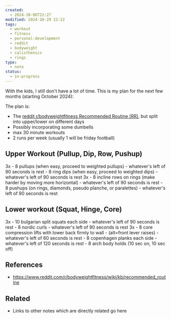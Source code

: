 ```yaml
---
created:
  - 2024-10-06T22:27
modified: 2024-10-29 22:22
tags:
  - workout
  - fitness
  - personal-development
  - reddit
  - bodyweight
  - calisthenics
  - rings
type:
  - note
status:
  - in-progress
---
```

With the kids, I still don't have a lot of time. This is my plan for the next few months (starting October 2024):

The plan is:
- The [reddit r/bodyweightfitness Recommended Routine (RR)](https://www.reddit.com/r/bodyweightfitness/wiki/kb/recommended_routine), but split into upper/lower on different days
- Possibly incorporating some dumbells
- max 30 minute workouts
- 2 runs per week (usually 1 will be friday football)
## Upper Workout (Pullup, Dip, Row, Pushup)
3x 
	- 8 pullups (when easy, proceed to weighted pullups)
	- whatever's left of 90 seconds is rest
	- 8 ring dips (when easy, proceed to weighted dips)
	- whatever's left of 90 seconds is rest
3x
	- 8 incline rows on rings (make harder by moving more horizontal)
	- whatever's left of 90 seconds is rest
	- 8 pushups (on rings, diamonds, pseudo planche, or paralettes)
	- whatever's left of 90 seconds is rest
## Lower workout (Squat, Hinge, Core)
3x
	- 10 bulgarian split squats each side
	- whatever's left of 90 seconds is rest
	- 8 nordic curls
	- whatever's left of 90 seconds is rest
3x
	- 8 core compression lifts with lower back firmly to wall
		- (alt=front lever raises)
	- whatever's left of 60 seconds is rest
	- 8 copenhagen planks each side
	- whatever's left of 120 seconds is rest
	- 8 arch body holds (10 sec on, 10 sec off)

## References
* https://www.reddit.com/r/bodyweightfitness/wiki/kb/recommended_routine
## Related

* Links to other notes which are directly related go here